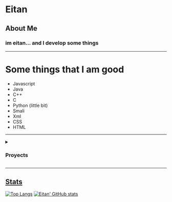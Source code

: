 
# Eitan

## About Me
### im eitan... and I develop some things

<hr>

# Some things that I am good
- Javascript
- Java
- C++
- C
- Python (little bit)
- Smali
- Xml
- CSS
- HTML

<hr>

<details>
<summary><h3>Proyects</h3></summary>
  
<p align="left"><a href="https://github.com/eitanmdk/nitro-sniper"> <img src="https://github-readme-stats.vercel.app/api/pin/?username=eitanmdk&repo=nitro-sniper&theme=dark" />
<p align="left"><a href="https://github.com/eitanmdk/Random-Dash-Demonlist"> <img src="https://github-readme-stats.vercel.app/api/pin/?username=eitanmdk&repo=Random-Dash-Demonlist&theme=dark" /> 
<p align="left"><a href="https://github.com/eitanmdk/GDPS-Editor"> <img src="https://github-readme-stats.vercel.app/api/pin/?username=eitanmdk&repo=GDPS-Editor&theme=dark" /> 


</details>

<hr>

## Stats
[![Top Langs](https://github-readme-stats.vercel.app/api/top-langs/?username=eitanmdk&show_icons=true&theme=dark)](https://github.com/anuraghazra/github-readme-stats)
[![Eitan' GitHub stats](https://github-readme-stats.vercel.app/api?username=eitanmdk&show_icons=true&theme=dark)](https://github.com/anuraghazra/github-readme-stats)
